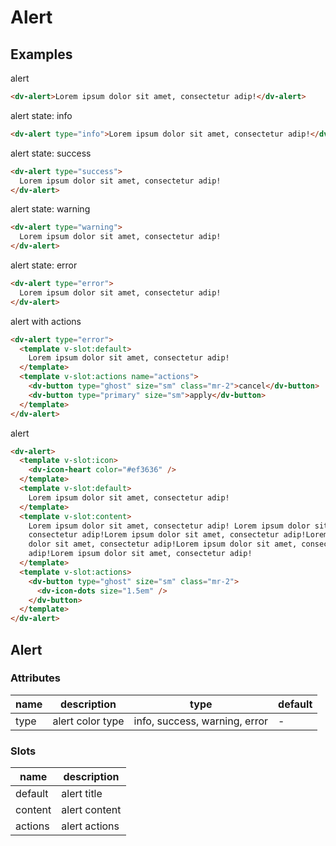 # Alert

## Examples

alert

```html :::demo
<dv-alert>Lorem ipsum dolor sit amet, consectetur adip!</dv-alert>
```

alert state: info

```html :::demo
<dv-alert type="info">Lorem ipsum dolor sit amet, consectetur adip!</dv-alert>
```

alert state: success

```html :::demo
<dv-alert type="success">
  Lorem ipsum dolor sit amet, consectetur adip!
</dv-alert>
```

alert state: warning

```html :::demo
<dv-alert type="warning">
  Lorem ipsum dolor sit amet, consectetur adip!
</dv-alert>
```

alert state: error

```html :::demo
<dv-alert type="error">
  Lorem ipsum dolor sit amet, consectetur adip!
</dv-alert>
```

alert with actions

```html :::demo
<dv-alert type="error">
  <template v-slot:default>
    Lorem ipsum dolor sit amet, consectetur adip!
  </template>
  <template v-slot:actions name="actions">
    <dv-button type="ghost" size="sm" class="mr-2">cancel</dv-button>
    <dv-button type="primary" size="sm">apply</dv-button>
  </template>
</dv-alert>
```

alert

```html :::demo
<dv-alert>
  <template v-slot:icon>
    <dv-icon-heart color="#ef3636" />
  </template>
  <template v-slot:default>
    Lorem ipsum dolor sit amet, consectetur adip!
  </template>
  <template v-slot:content>
    Lorem ipsum dolor sit amet, consectetur adip! Lorem ipsum dolor sit amet,
    consectetur adip!Lorem ipsum dolor sit amet, consectetur adip!Lorem ipsum
    dolor sit amet, consectetur adip!Lorem ipsum dolor sit amet, consectetur
    adip!Lorem ipsum dolor sit amet, consectetur adip!
  </template>
  <template v-slot:actions>
    <dv-button type="ghost" size="sm" class="mr-2">
      <dv-icon-dots size="1.5em" />
    </dv-button>
  </template>
</dv-alert>
```

## Alert

### Attributes

| name | description      | type                          | default |
| ---- | ---------------- | ----------------------------- | ------- |
| type | alert color type | info, success, warning, error | -       |

### Slots

| name    | description   |
| ------- | ------------- |
| default | alert title   |
| content | alert content |
| actions | alert actions |
